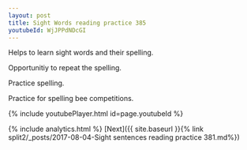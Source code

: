 ```yaml
---
layout: post
title: Sight Words reading practice 385
youtubeId: WjJPPdNDcGI
---
```

 
 
Helps to learn sight words and their spelling.

Opportunitiy to repeat the spelling. 

Practice spelling. 
 
Practice for spelling bee competitions. 
 
{% include youtubePlayer.html id=page.youtubeId %}
 
 
{% include analytics.html %} 
[Next]({{ site.baseurl }}{% link  split2/_posts/2017-08-04-Sight sentences reading practice 381.md%})
 
